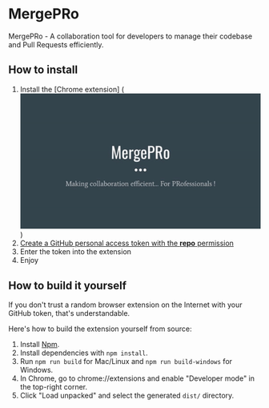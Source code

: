 # MergePRo
MergePRo - A collaboration tool for developers to manage their codebase and Pull Requests efficiently.

## How to install

1. Install the [Chrome extension] ( <img src="./updates/installation.gif" />)
2. [Create a GitHub personal access token with the **repo** permission](https://github.com/settings/tokens)
3. Enter the token into the extension
4. Enjoy

## How to build it yourself

If you don't trust a random browser extension on the Internet with your GitHub token, that's understandable.

Here's how to build the extension yourself from source:

1. Install [Npm](https://www.npmjs.com/).
2. Install dependencies with `npm install`.
3. Run `npm run build` for Mac/Linux and `npm run build-windows` for Windows.
4. In Chrome, go to chrome://extensions and enable "Developer mode" in the top-right corner.
5. Click "Load unpacked" and select the generated `dist/` directory.
